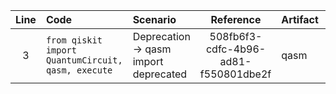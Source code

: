| Line | Code | Scenario | Reference | Artifact | Refactoring |
| :--: | :--- | :------- | :-------: | :------- | :---------- |
| 3 | `from qiskit import QuantumCircuit, qasm, execute` | Deprecation -> qasm import deprecated | 508fb6f3-cdfc-4b96-ad81-f550801dbe2f | qasm | `from qiskit import QuantumCircuit, execute` |